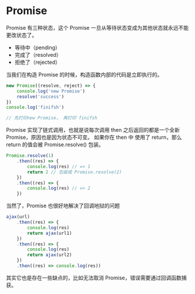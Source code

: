 # Promise

Promise 有三种状态，这个 Promise 一旦从等待状态变成为其他状态就永远不能更改状态了。

- 等待中（pending）
- 完成了（resolved）
- 拒绝了（rejected）

当我们在构造 Promise 的时候，构造函数内部的代码是立即执行的。

```js
new Promise((resolve, reject) => {
	console.log('new Promise')
	resolve('success')
})
console.log('finifsh')

// 先打印new Promise， 再打印 finifsh
```

Promise 实现了链式调用，也就是说每次调用 then 之后返回的都是一个全新 Promise，原因也是因为状态不可变。
如果你在 then 中 使用了 return，那么 return 的值会被 Promise.resolve() 包装。

```js
Promise.resolve(1)
	.then((res) => {
		console.log(res) // => 1
		return 2 // 包装成 Promise.resolve(2)
	})
	.then((res) => {
		console.log(res) // => 2
	})
```

当然了，Promise 也很好地解决了回调地狱的问题

```js
ajax(url)
	.then((res) => {
		console.log(res)
		return ajax(url1)
	})
	.then((res) => {
		console.log(res)
		return ajax(url2)
	})
	.then((res) => console.log(res))
```

其实它也是存在一些缺点的，比如无法取消 Promise，错误需要通过回调函数捕获。
